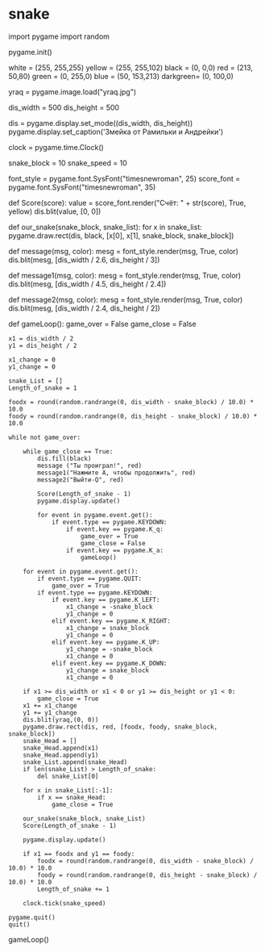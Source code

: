 # snake
import pygame
import random

pygame.init()

white = (255,  255,255)
yellow = (255,  255,102)
black = (0,  0,0)
red = (213,  50,80)
green = (0,  255,0)
blue = (50,  153,213)
darkgreen= (0,  100,0)

yraq = pygame.image.load("yraq.jpg")

dis_width = 500
dis_height = 500

dis = pygame.display.set_mode((dis_width, dis_height))
pygame.display.set_caption('Змейка от Рамильки и Андрейки')

clock = pygame.time.Clock()

snake_block = 10
snake_speed = 10

font_style = pygame.font.SysFont("timesnewroman", 25)
score_font = pygame.font.SysFont("timesnewroman", 35)


def Score(score):
    value = score_font.render("Счёт: " + str(score), True, yellow)
    dis.blit(value, [0, 0])


def our_snake(snake_block, snake_list):
    for x in snake_list:
        pygame.draw.rect(dis, black, [x[0], x[1], snake_block, snake_block])


def message(msg, color):
    mesg = font_style.render(msg, True, color)
    dis.blit(mesg, [dis_width / 2.6, dis_height / 3])


def message1(msg, color):
    mesg = font_style.render(msg, True, color)
    dis.blit(mesg, [dis_width / 4.5, dis_height / 2.4])


def message2(msg, color):
    mesg = font_style.render(msg, True, color)
    dis.blit(mesg, [dis_width / 2.4, dis_height / 2])


def gameLoop():
    game_over = False
    game_close = False

    x1 = dis_width / 2
    y1 = dis_height / 2

    x1_change = 0
    y1_change = 0

    snake_List = []
    Length_of_snake = 1

    foodx = round(random.randrange(0, dis_width - snake_block) / 10.0) * 10.0
    foody = round(random.randrange(0, dis_height - snake_block) / 10.0) * 10.0

    while not game_over:

        while game_close == True:
            dis.fill(black)
            message ("Ты проиграл!", red)
            message1("Нажмите A, чтобы продолжить", red)
            message2("Выйти-Q", red)

            Score(Length_of_snake - 1)
            pygame.display.update()

            for event in pygame.event.get():
                if event.type == pygame.KEYDOWN:
                    if event.key == pygame.K_q:
                        game_over = True
                        game_close = False
                    if event.key == pygame.K_a:
                        gameLoop()

        for event in pygame.event.get():
            if event.type == pygame.QUIT:
                game_over = True
            if event.type == pygame.KEYDOWN:
                if event.key == pygame.K_LEFT:
                    x1_change = -snake_block
                    y1_change = 0
                elif event.key == pygame.K_RIGHT:
                    x1_change = snake_block
                    y1_change = 0
                elif event.key == pygame.K_UP:
                    y1_change = -snake_block
                    x1_change = 0
                elif event.key == pygame.K_DOWN:
                    y1_change = snake_block
                    x1_change = 0

        if x1 >= dis_width or x1 < 0 or y1 >= dis_height or y1 < 0:
            game_close = True
        x1 += x1_change
        y1 += y1_change
        dis.blit(yraq,(0, 0))
        pygame.draw.rect(dis, red, [foodx, foody, snake_block, snake_block])
        snake_Head = []
        snake_Head.append(x1)
        snake_Head.append(y1)
        snake_List.append(snake_Head)
        if len(snake_List) > Length_of_snake:
            del snake_List[0]

        for x in snake_List[:-1]:
            if x == snake_Head:
                game_close = True

        our_snake(snake_block, snake_List)
        Score(Length_of_snake - 1)

        pygame.display.update()

        if x1 == foodx and y1 == foody:
            foodx = round(random.randrange(0, dis_width - snake_block) / 10.0) * 10.0
            foody = round(random.randrange(0, dis_height - snake_block) / 10.0) * 10.0
            Length_of_snake += 1

        clock.tick(snake_speed)

    pygame.quit()
    quit()


gameLoop()
